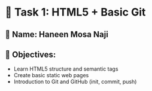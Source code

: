 # 📝 Task 1: HTML5 + Basic Git

## 👤 Name: Haneen Mosa Naji

## 🎯 Objectives:
- Learn HTML5 structure and semantic tags
- Create basic static web pages
- Introduction to Git and GitHub (init, commit, push)
